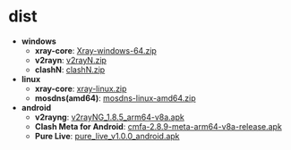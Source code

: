 # dist
- **windows**
  - **xray-core**: [Xray-windows-64.zip](https://api.azzb.club/https://github.com/XTLS/Xray-core/releases/latest/download/Xray-windows-64.zip)
  - **v2rayn**: [v2rayN.zip](https://api.azzb.club/https://github.com/2dust/v2rayN/releases/latest/download/v2rayN.zip)
  - **clashN**: [clashN.zip](https://api.azzb.club/https://github.com/2dust/clashN/releases/latest/download/clashN.zip)
- **linux**
  - **xray-core**: [xray-linux.zip](https://api.azzb.club/https://github.com/XTLS/Xray-core/releases/latest/download/xray-linux.zip)
  - **mosdns(amd64)**: [mosdns-linux-amd64.zip](https://api.azzb.club/https://github.com/IrineSistiana/mosdns/releases/latest/download/mosdns-linux-amd64.zip)
- **android**
  - **v2rayng**: [v2rayNG_1.8.5_arm64-v8a.apk](https://api.azzb.club/https://github.com/2dust/v2rayNG/releases/latest/download/v2rayNG_1.8.5_arm64-v8a.apk)
  - **Clash Meta for Android**: [cmfa-2.8.9-meta-arm64-v8a-release.apk](https://api.azzb.club/https://github.com/MetaCubeX/ClashMetaForAndroid/releases/latest/download/cmfa-2.8.9-meta-arm64-v8a-release.apk)
  - **Pure Live**: [pure_live_v1.0.0_android.apk](https://api.azzb.club/https://github.com/Jackiu1997/pure_live/releases/latest/download/pure_live_v1.0.0_android.apk)
